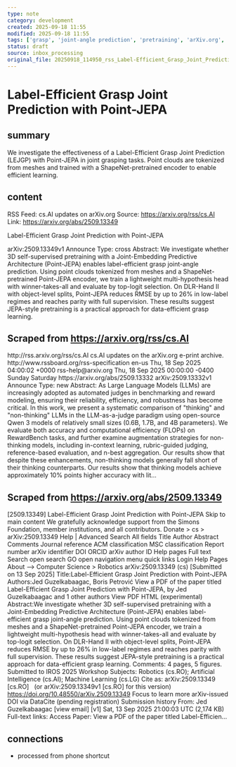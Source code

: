 ```yaml
---
type: note
category: development
created: 2025-09-18 11:55
modified: 2025-09-18 11:55
tags: ['grasp', 'joint-angle prediction', 'pretraining', 'arXiv.org', 'deeplearning']
status: draft
source: inbox_processing
original_file: 20250918_114950_rss_Label-Efficient_Grasp_Joint_Prediction_with_Point-.txt
---
```


# Label-Efficient Grasp Joint Prediction with Point-JEPA

## summary
We investigate the effectiveness of a Label-Efficient Grasp Joint Prediction (LEJGP) with Point-JEPA in joint grasping tasks. Point clouds are tokenized from meshes and trained with a ShapeNet-pretrained encoder to enable efficient learning.

## content
RSS Feed: cs.AI updates on arXiv.org
Source: https://arxiv.org/rss/cs.AI
Link: https://arxiv.org/abs/2509.13349

Label-Efficient Grasp Joint Prediction with Point-JEPA

arXiv:2509.13349v1 Announce Type: cross Abstract: We investigate whether 3D self-supervised pretraining with a Joint-Embedding Predictive Architecture (Point-JEPA) enables label-efficient grasp joint-angle prediction. Using point clouds tokenized from meshes and a ShapeNet-pretrained Point-JEPA encoder, we train a lightweight multi-hypothesis head with winner-takes-all and evaluate by top-logit selection. On DLR-Hand II with object-level splits, Point-JEPA reduces RMSE by up to 26% in low-label regimes and reaches parity with full supervision. These results suggest JEPA-style pretraining is a practical approach for data-efficient grasp learning.

## Scraped from https://arxiv.org/rss/cs.AI
<?xml version='1.0' encoding='UTF-8'?>
<rss xmlns:arxiv="http://arxiv.org/schemas/atom" xmlns:dc="http://purl.org/dc/elements/1.1/" xmlns:atom="http://www.w3.org/2005/Atom" xmlns:content="http://purl.org/rss/1.0/modules/content/" version="2.0">
  <channel>
    <title>cs.AI updates on arXiv.org</title>
    <link>http://rss.arxiv.org/rss/cs.AI</link>
    <description>cs.AI updates on the arXiv.org e-print archive.</description>
    <atom:link href="http://rss.arxiv.org/rss/cs.AI" rel="self" type="application/rss+xml"/>
    <docs>http://www.rssboard.org/rss-specification</docs>
    <language>en-us</language>
    <lastBuildDate>Thu, 18 Sep 2025 04:00:02 +0000</lastBuildDate>
    <managingEditor>rss-help@arxiv.org</managingEditor>
    <pubDate>Thu, 18 Sep 2025 00:00:00 -0400</pubDate>
    <skipDays>
      <day>Sunday</day>
      <day>Saturday</day>
    </skipDays>
    <item>
      <title>Explicit Reasoning Makes Better Judges: A Systematic Study on Accuracy, Efficiency, and Robustness</title>
      <link>https://arxiv.org/abs/2509.13332</link>
      <description>arXiv:2509.13332v1 Announce Type: new 
Abstract: As Large Language Models (LLMs) are increasingly adopted as automated judges in benchmarking and reward modeling, ensuring their reliability, efficiency, and robustness has become critical. In this work, we present a systematic comparison of "thinking" and "non-thinking" LLMs in the LLM-as-a-judge paradigm using open-source Qwen 3 models of relatively small sizes (0.6B, 1.7B, and 4B parameters). We evaluate both accuracy and computational efficiency (FLOPs) on RewardBench tasks, and further examine augmentation strategies for non-thinking models, including in-context learning, rubric-guided judging, reference-based evaluation, and n-best aggregation. Our results show that despite these enhancements, non-thinking models generally fall short of their thinking counterparts. Our results show that thinking models achieve approximately 10% points higher accuracy with lit...


## Scraped from https://arxiv.org/abs/2509.13349
[2509.13349] Label-Efficient Grasp Joint Prediction with Point-JEPA Skip to main content We gratefully acknowledge support from the Simons Foundation, member institutions, and all contributors. Donate &gt; cs &gt; arXiv:2509.13349 Help | Advanced Search All fields Title Author Abstract Comments Journal reference ACM classification MSC classification Report number arXiv identifier DOI ORCID arXiv author ID Help pages Full text Search open search GO open navigation menu quick links Login Help Pages About --> Computer Science > Robotics arXiv:2509.13349 (cs) [Submitted on 13 Sep 2025] Title:Label-Efficient Grasp Joint Prediction with Point-JEPA Authors:Jed Guzelkabaagac, Boris Petrović View a PDF of the paper titled Label-Efficient Grasp Joint Prediction with Point-JEPA, by Jed Guzelkabaagac and 1 other authors View PDF HTML (experimental) Abstract:We investigate whether 3D self-supervised pretraining with a Joint-Embedding Predictive Architecture (Point-JEPA) enables label-efficient grasp joint-angle prediction. Using point clouds tokenized from meshes and a ShapeNet-pretrained Point-JEPA encoder, we train a lightweight multi-hypothesis head with winner-takes-all and evaluate by top-logit selection. On DLR-Hand II with object-level splits, Point-JEPA reduces RMSE by up to 26% in low-label regimes and reaches parity with full supervision. These results suggest JEPA-style pretraining is a practical approach for data-efficient grasp learning. Comments: 4 pages, 5 figures. Submitted to IROS 2025 Workshop Subjects: Robotics (cs.RO); Artificial Intelligence (cs.AI); Machine Learning (cs.LG) Cite as: arXiv:2509.13349 [cs.RO] &nbsp; (or arXiv:2509.13349v1 [cs.RO] for this version) &nbsp; https://doi.org/10.48550/arXiv.2509.13349 Focus to learn more arXiv-issued DOI via DataCite (pending registration) Submission history From: Jed Guzelkabaagac [view email] [v1] Sat, 13 Sep 2025 21:00:03 UTC (2,174 KB) Full-text links: Access Paper: View a PDF of the paper titled Label-Efficien...


## connections
- processed from phone shortcut
